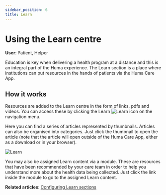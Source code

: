 ```yaml
---
sidebar_position: 6
title: Learn
---
```

# Using the Learn centre
**User**: Patient, Helper

Education is key when delivering a health program at a distance and this is an integral part of the Huma experience. The Learn section is a place where institutions can put resources in the hands of patients via the Huma Care App.

## How it works​

Resources are added to the Learn centre in the form of links, pdfs and videos. You can access these by clicking the Learn ![Learn](../assets/LearnIcon.png) icon on the navigation menu. 

Here you can find a series of articles represented by thumbnails. Articles can also be organised into categories. Just click the thumbnail to open the article (note that the article will open outside of the Huma Care App, either as a download or in your browser).

![Learn](../assets/Learn.png)

You may also be assigned Learn content via a module. These are resources that have been recommended by your care team in order to help you understand more about the health data being collected. Just click the link inside the module to go to the assigned Learn content.

**Related articles**: [Configuring Learn sections](../../admin-portal/managing-deployments/configuring-the-content/learn-sections.md)
